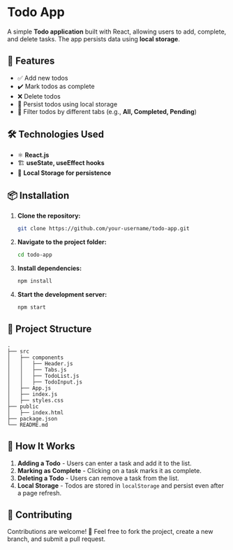 # Todo App

A simple **Todo application** built with React, allowing users to add, complete, and delete tasks. The app persists data using **local storage**.

## 🚀 Features
- ✅ Add new todos
- ✔️ Mark todos as complete
- ❌ Delete todos
- 💾 Persist todos using local storage
- 📌 Filter todos by different tabs (e.g., **All, Completed, Pending**)

## 🛠️ Technologies Used
- ⚛️ **React.js**
- 🏗 **useState, useEffect hooks**
- 💽 **Local Storage for persistence**

## 📦 Installation
1. **Clone the repository:**
   ```bash
   git clone https://github.com/your-username/todo-app.git
   ```
2. **Navigate to the project folder:**
   ```bash
   cd todo-app
   ```
3. **Install dependencies:**
   ```bash
   npm install
   ```
4. **Start the development server:**
   ```bash
   npm start
   ```

## 📂 Project Structure
```
.
├── src
│   ├── components
│   │   ├── Header.js
│   │   ├── Tabs.js
│   │   ├── TodoList.js
│   │   ├── TodoInput.js
│   ├── App.js
│   ├── index.js
│   ├── styles.css
├── public
│   ├── index.html
├── package.json
└── README.md
```

## 📌 How It Works
1. **Adding a Todo** - Users can enter a task and add it to the list.
2. **Marking as Complete** - Clicking on a task marks it as complete.
3. **Deleting a Todo** - Users can remove a task from the list.
4. **Local Storage** - Todos are stored in `localStorage` and persist even after a page refresh.

## 🤝 Contributing
Contributions are welcome! 🎉 Feel free to fork the project, create a new branch, and submit a pull request.


